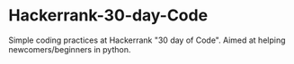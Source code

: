 # Hackerrank-30-day-Code
Simple coding practices at Hackerrank "30 day of Code". Aimed at helping newcomers/beginners in python.
